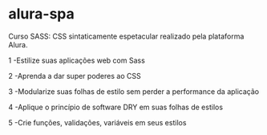 # alura-spa
 
Curso SASS: CSS sintaticamente espetacular realizado pela plataforma Alura.

1 -Estilize suas aplicações web com Sass

2 -Aprenda a dar super poderes ao CSS

3 -Modularize suas folhas de estilo sem perder a performance da aplicação

4 -Aplique o princípio de software DRY em suas folhas de estilos

5 -Crie funções, validações, variáveis em seus estilos
